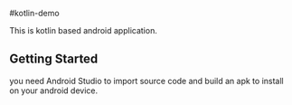 #kotlin-demo

This is kotlin based android application.

## Getting Started

you need Android Studio to import source code and build an apk to install on your android device.